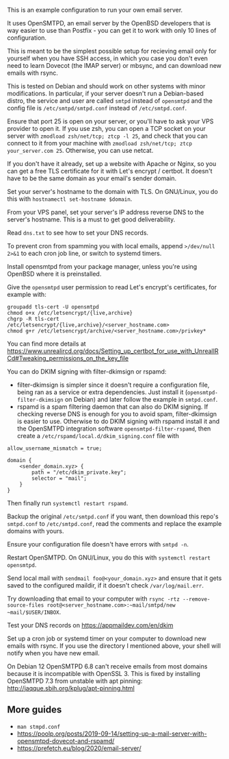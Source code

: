 This is an example configuration to run your own email server.

It uses OpenSMTPD, an email server by the OpenBSD developers that is way easier to use than Postfix - you can get it to work with only 10 lines of configuration.

This is meant to be the simplest possible setup for recieving email only for yourself when you have SSH access, in which you case you don't even need to learn Dovecot (the IMAP server) or mbsync, and can download new emails with rsync.

This is tested on Debian and should work on other systems with minor modifications. In particular, if your server doesn't run a Debian-based distro, the service and user are called `smtpd` instead of `opensmtpd` and the config file is `/etc/smtpd/smtpd.conf` instead of `/etc/smtpd.conf`.

Ensure that port 25 is open on your server, or you'll have to ask your VPS provider to open it. If you use zsh, you can open a TCP socket on your server with `zmodload zsh/net/tcp; ztcp -l 25`, and check that you can connect to it from your machine with `zmodload zsh/net/tcp; ztcp your_server.com 25`. Otherwise, you can use netcat.

If you don't have it already, set up a website with Apache or Nginx, so you can get a free TLS certificate for it with Let's encrypt / certbot. It doesn't have to be the same domain as your email's sender domain.

Set your server's hostname to the domain with TLS. On GNU/Linux, you do this with `hostnamectl set-hostname $domain`.

From your VPS panel, set your server's IP address reverse DNS to the server's hostname. This is a must to get good deliverability.

Read `dns.txt` to see how to set your DNS records.

To prevent cron from spamming you with local emails, append `>/dev/null 2>&1` to each cron job line, or switch to systemd timers.

Install opensmtpd from your package manager, unless you're using OpenBSD where it is preinstalled.

Give the `opensmtpd` user permission to read Let's encrypt's certificates, for example with:

```
groupadd tls-cert -U opensmtpd
chmod o+x /etc/letsencrypt/{live,archive}
chgrp -R tls-cert /etc/letsencrypt/{live,archive}/<server_hostname.com>
chmod g+r /etc/letsencrypt/archive/<server_hostname.com>/privkey*
```

You can find more details at https://www.unrealircd.org/docs/Setting_up_certbot_for_use_with_UnrealIRCd#Tweaking_permissions_on_the_key_file

You can do DKIM signing with filter-dkimsign or rspamd:

- filter-dkimsign is simpler since it doesn't require a configuration file, being ran as a service or extra dependencies. Just install it (`opensmtpd-filter-dkimsign` on Debian) and later follow the example in `smtpd.conf`.
- rspamd is a spam filtering daemon that can also do DKIM signing. If checking reverse DNS is enough for you to avoid spam, filter-dkimsign is easier to use. Otherwise to do DKIM signing with rspamd install it and the OpenSMTPD integration software `opensmtpd-filter-rspamd`, then create a `/etc/rspamd/local.d/dkim_signing.conf` file with
```
allow_username_mismatch = true;

domain {
    <sender_domain.xyz> {
        path = "/etc/dkim_private.key";
        selector = "mail";
    }
}
```
Then finally run `systemctl restart rspamd`.

Backup the original `/etc/smtpd.conf` if you want, then download this repo's `smtpd.conf` to `/etc/smtpd.conf`, read the comments and replace the example domains with yours.

Ensure your configuration file doesn't have errors with `smtpd -n`.

Restart OpenSMTPD. On GNU/Linux, you do this with `systemctl restart opensmtpd`.

Send local mail with `sendmail foo@<your_domain.xyz>` and ensure that it gets saved to the configured maildir, if it doesn't check `/var/log/mail.err`.

Try downloading that email to your computer with `rsync -rtz --remove-source-files root@<server_hostname.com>:~mail/smtpd/new ~mail/$USER/INBOX`.

Test your DNS records on https://appmaildev.com/en/dkim

Set up a cron job or systemd timer on your computer to download new emails with rsync. If you use the directory I mentioned above, your shell will notify when you have new email.

On Debian 12 OpenSMTPD 6.8 can't receive emails from most domains because it is incompatible with OpenSSL 3. This is fixed by installing OpenSMTPD 7.3 from unstable with apt pinning: http://jaqque.sbih.org/kplug/apt-pinning.html

## More guides

- `man stmpd.conf`
- https://poolp.org/posts/2019-09-14/setting-up-a-mail-server-with-opensmtpd-dovecot-and-rspamd/
- https://prefetch.eu/blog/2020/email-server/
